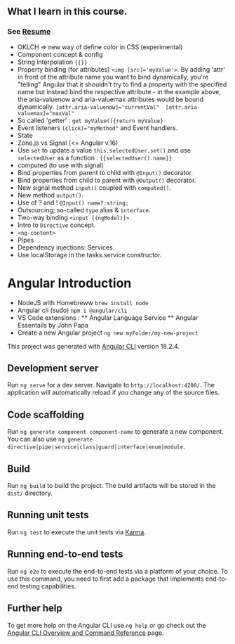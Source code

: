 ## What I learn in this course.
### See [Resume](https://www.udemy.com/course/the-complete-guide-to-angular-2/learn/lecture/43788666#overview)
* OKLCH => new way of define color in CSS (experimental)
* Component concept & config
* String interpolation `{{}}`
* Property binding (for attributes) `<img [src]='myValue'>`.
By adding 'attr' in front of the attribute name you want to bind dynamically, you're "telling" Angular that it shouldn't try to find a property with the specified name but instead bind the respective attribute - in the example above, the aria-valuenow and aria-valuemax attributes would be bound dynamically.
`[attr.aria-valuenow]="currentVal" 
[attr.aria-valuemax]="maxVal"`
* So called 'getter' : `get myValue(){return myValue}`
* Event listeners `(click)="myMethod"` and Event handlers.
* State
* Zone.js vs Signal (<= Angular v.16)
* Use `set` to update a value `this.selectedUser.set()` and use `selectedUser` as a function : `{{selectedUser().name}}`
* computed (to use with signal)
* Bind properties from parent to child with `@Input()` decorator.
* Bind properties from child to parent with `@Output()` decorator.
* New signal method  `input()` coupled with ``computed()``.
* New method `output()`.
* Use of ? and ! ```@Input() name?:string;```
* Outsourcing; so-called ``type`` alias & `interface`.
* Two-way binding `<input [(ngModel)]>`
* Intro to `Directive` concept.
* `<ng-content>`
* Pipes
* Dependency injections: Services.
* Use localStorage in the tasks.service constructor.

# Angular Introduction
* NodeJS with Homebreww `brew install node`
* Angular cli (sudo) `npm i @angular/cli`
* VS Code extensions : 
** Angular Language Service
** Angular Essentails by John Papa
* Create a new Angular project `ng new myFolder/my-new-project`

This project was generated with [Angular CLI](https://github.com/angular/angular-cli) version 18.2.4.

## Development server

Run `ng serve` for a dev server. Navigate to `http://localhost:4200/`. The application will automatically reload if you change any of the source files.

## Code scaffolding

Run `ng generate component component-name` to generate a new component. You can also use `ng generate directive|pipe|service|class|guard|interface|enum|module`.

## Build

Run `ng build` to build the project. The build artifacts will be stored in the `dist/` directory.

## Running unit tests

Run `ng test` to execute the unit tests via [Karma](https://karma-runner.github.io).

## Running end-to-end tests

Run `ng e2e` to execute the end-to-end tests via a platform of your choice. To use this command, you need to first add a package that implements end-to-end testing capabilities.

## Further help

To get more help on the Angular CLI use `ng help` or go check out the [Angular CLI Overview and Command Reference](https://angular.dev/tools/cli) page.
